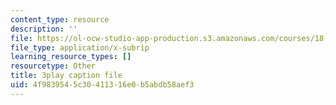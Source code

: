 ```yaml
---
content_type: resource
description: ''
file: https://ol-ocw-studio-app-production.s3.amazonaws.com/courses/18-03sc-differential-equations-fall-2011/4f9839545c30411316e0b5abdb58aef3_X5-ucBtneVM.srt
file_type: application/x-subrip
learning_resource_types: []
resourcetype: Other
title: 3play caption file
uid: 4f983954-5c30-4113-16e0-b5abdb58aef3
---
```


